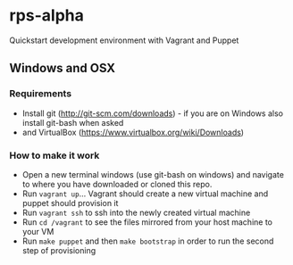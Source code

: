 rps-alpha
=========

Quickstart development environment with Vagrant and Puppet

## Windows and OSX

### Requirements

- Install git (http://git-scm.com/downloads) - if you are on Windows also install git-bash when asked
- and VirtualBox (https://www.virtualbox.org/wiki/Downloads)

### How to make it work

- Open a new terminal windows (use git-bash on windows) and navigate 
  to where you have downloaded or cloned this repo.
- Run `vagrant up`... Vagrant should create a new virtual machine and puppet should provision it
- Run `vagrant ssh` to ssh into the newly created virtual machine
- Run `cd /vagrant` to see the files mirrored from your host machine to your VM
- Run `make puppet` and then `make bootstrap` in order to run the second step of provisioning
